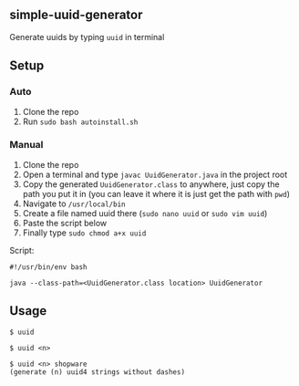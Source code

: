 ## simple-uuid-generator

Generate uuids by typing `uuid` in terminal

## Setup

### Auto
1. Clone the repo
2. Run `sudo bash autoinstall.sh`

### Manual
1. Clone the repo
2. Open a terminal and type `javac UuidGenerator.java` in the project root
3. Copy the generated `UuidGenerator.class` to anywhere, just copy the path you put it in (you can leave it where it is just get the path with `pwd`)
4. Navigate to `/usr/local/bin`
5. Create a file named uuid there (`sudo nano uuid` or `sudo vim uuid`)
6. Paste the script below
7. Finally type `sudo chmod a+x uuid`

Script:
```shell script
#!/usr/bin/env bash

java --class-path=<UuidGenerator.class location> UuidGenerator
``` 

## Usage
```shell script
$ uuid

$ uuid <n>

$ uuid <n> shopware
(generate (n) uuid4 strings without dashes)
```
